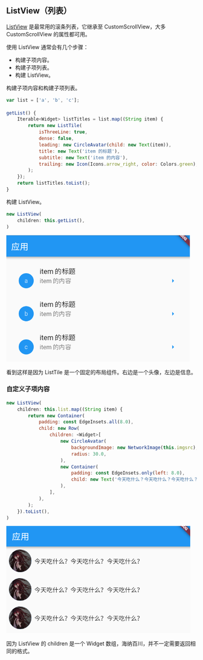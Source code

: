 
## ListView（列表）
[ListView](https://docs.flutter.io/flutter/widgets/ListView-class.html) 是最常用的滚条列表，它继承至 CustomScrollView，大多 CustomScrollView 的属性都可用。


使用 ListView 通常会有几个步骤：
- 构建子项内容。
- 构建子项列表。
- 构建 ListView。


构建子项内容和构建子项列表。

```js
var list = ['a', 'b', 'c'];

getList() {
    Iterable<Widget> listTitles = list.map((String item) {
        return new ListTile(
            isThreeLine: true,
            dense: false,
            leading: new CircleAvatar(child: new Text(item)),
            title: new Text('item 的标题'),
            subtitle: new Text('item 的内容'),
            trailing: new Icon(Icons.arrow_right, color: Colors.green),
        );
    });
    return listTitles.toList();
}

```

构建 ListView。

```js
new ListView(
    children: this.getList(),
)
```

![](/../../image/20180701092008.png)


看到这样是因为 ListTile 是一个固定的布局组件。右边是一个头像，左边是信息。

### 自定义子项内容

```js
new ListView(
    children: this.list.map((String item) {
        return new Container(
            padding: const EdgeInsets.all(8.0),
            child: new Row(
                children: <Widget>[
                    new CircleAvatar(
                        backgroundImage: new NetworkImage(this.imgsrc),
                        radius: 30.0,
                    ),
                    new Container(
                        padding: const EdgeInsets.only(left: 8.0),
                        child: new Text('今天吃什么？今天吃什么？今天吃什么？'),
                    ),
                ],
            ),
        );
    }).toList(),
)
```

![](/../../image/20180701093000.png)

因为 ListView 的 children 是一个 Widget 数组，海纳百川，并不一定需要返回相同的格式。